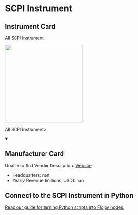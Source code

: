 
# SCPI Instrument

## Instrument Card

<div className="flex">

<div>

All SCPI Instrument

</div>

<img width="256" src="docs/Instruments/Miscellaneous/SCPI-Instrument/SCPI-Instrument.jpg"/>

</div>

All SCPI Instrument>

<details open>
<summary><h2>Manufacturer Card</h2></summary>

Unable to find Vendor Description. <a href="https://en.wikipedia.org/wiki/Standard_Commands_for_Programmable_Instruments">Website</a>.

<ul>
  <li>Headquarters: nan</li>
  <li>Yearly Revenue (millions, USD): nan</li>
</ul>
</details>

## Connect to the SCPI Instrument in Python

[Read our guide for turning Python scripts into Flojoy nodes.](https://docs.flojoy.ai/custom-nodes/creating-custom-node/)



